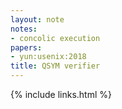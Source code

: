 ```yaml
---
layout: note
notes:
- concolic execution
papers:
- yun:usenix:2018
title: QSYM verifier
---
```

{% include links.html %}
